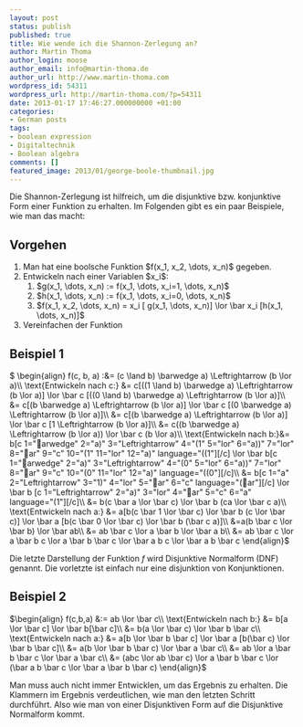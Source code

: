 ```yaml
---
layout: post
status: publish
published: true
title: Wie wende ich die Shannon-Zerlegung an?
author: Martin Thoma
author_login: moose
author_email: info@martin-thoma.de
author_url: http://www.martin-thoma.com
wordpress_id: 54311
wordpress_url: http://martin-thoma.com/?p=54311
date: 2013-01-17 17:46:27.000000000 +01:00
categories:
- German posts
tags:
- boolean expression
- Digitaltechnik
- Boolean algebra
comments: []
featured_image: 2013/01/george-boole-thumbnail.jpg
---
```

Die Shannon-Zerlegung ist hilfreich, um die disjunktive bzw. konjunktive Form einer Funktion zu erhalten. Im Folgenden gibt es ein paar Beispiele, wie man das macht:

<h2>Vorgehen</h2>

<ol>
 <li>Man hat eine boolsche Funktion $f(x_1, x_2, \dots, x_n)$ gegeben.</li>
 <li>Entwickeln nach einer Variablen $x_i$:
  <ol>
    <li>$g(x_1, \dots, x_n) := f(x_1, \dots, x_i=1, \dots, x_n)$</li>
    <li>$h(x_1, \dots, x_n) := f(x_1, \dots, x_i=0, \dots, x_n)$</li>
    <li>$f(x_1, x_2, \dots, x_n) = x_i [ g(x_1, \dots, x_n)] \lor \bar x_i [h(x_1, \dots, x_n)]$</li>
  </ol>
  </li>
  <li>Vereinfachen der Funktion</li>
</ol>

<h2>Beispiel 1</h2>
$
\begin{align}
f(c, b, a) :&= (c \land b) \barwedge a) \Leftrightarrow (b \lor a)\\
\text{Entwickeln nach c:} &= c[((1 \land b) \barwedge a) \Leftrightarrow (b \lor a)] \lor \bar c [((0 \land b) \barwedge a) \Leftrightarrow (b \lor a)]\\
&= c[(b \barwedge a) \Leftrightarrow (b \lor a)] \lor \bar c [(0 \barwedge a) \Leftrightarrow (b \lor a)]\\
&= c[(b \barwedge a) \Leftrightarrow (b \lor a)] \lor \bar c [1 \Leftrightarrow (b \lor a)]\\
&= c((b \barwedge a) \Leftrightarrow (b \lor a)) \lor \bar c (b \lor a)\\
\text{Entwickeln nach b:}&= b[c 1="arwedge" 2="a)" 3="Leftrightarrow" 4="(1" 5="lor" 6="a))" 7="lor" 8="ar" 9="c" 10="(1" 11="lor" 12="a)" language="((1"][/c] \lor \bar b[c 1="arwedge" 2="a)" 3="Leftrightarrow" 4="(0" 5="lor" 6="a))" 7="lor" 8="ar" 9="c" 10="(0" 11="lor" 12="a)" language="((0"][/c]\\
&= b[c 1="a" 2="Leftrightarrow" 3="1)" 4="lor" 5="ar" 6="c" language="(ar"][/c] \lor \bar b [c 1="Leftrightarrow" 2="a)" 3="lor" 4="ar" 5="c" 6="a" language="(1"][/c]\\
&= b(c \bar a \lor \bar c) \lor \bar b (ca \lor \bar c a)\\
\text{Entwickeln nach a:} &= a[b(c \bar 1 \lor \bar c) \lor \bar b (c \lor \bar c)] \lor \bar a [b(c \bar 0 \lor \bar c) \lor \bar b (\bar c a)]\\
&=a(b \bar c \lor \bar b) \lor \bar ab\\
&= ab \bar c \lor a \bar b \lor \bar a b\\
&= ab \bar c \lor a \bar b c \lor a \bar b \bar c \lor \bar a b c \lor \bar a b \bar c
\end{align}$

Die letzte Darstellung der Funktion $f$ wird Disjunktive Normalform (DNF) genannt. Die vorletzte ist einfach nur eine disjunktion von Konjunktionen.

<h2>Beispiel 2</h2>
$\begin{align}
f(c,b,a) &:= ab \lor \bar c\\
\text{Entwickeln nach b:} &= b[a \lor \bar c] \lor \bar b[\bar c]\\
&= b(a \lor \bar c) \lor \bar b \bar c\\
\text{Entwickeln nach a:} &= a[b \lor \bar b \bar c] \lor \bar a [b(\bar c) \lor \bar b \bar c]\\
&= a(b \lor \bar b \bar c) \lor \bar a \bar c\\
&= ab \lor a \bar b \bar c \lor \bar a \bar c\\
&= (abc \lor ab \bar c) \lor a \bar b \bar c \lor (\bar a b \bar c  \lor \bar a \bar b \bar c)
\end{align}$ 

Man muss auch nicht immer Entwicklen, um das Ergebnis zu erhalten. Die Klammern im Ergebnis verdeutlichen, wie man den letzten Schritt durchf&uuml;hrt. Also wie man von einer Disjunktiven Form auf die Disjunktive Normalform kommt.

